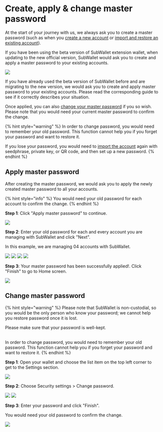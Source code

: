 # Create, apply & change master password

At the start of your journey with us, we always ask you to create a master password (such as when you [create a new account](../account-management/create-a-new-account-with-new-seed-phrase.md) or [import and restore an existing account](../account-management/import-restore-an-account.md)).&#x20;

If you have been using the beta version of SubWallet extension wallet, when updating to the new official version, SubWallet would ask you to create and apply a master password to your existing accounts.&#x20;

![](<../../.gitbook/assets/image (26) (3).png>)

If you have already used the beta version of SubWallet before and are migrating to the new version, we would ask you to create and apply master password to your existing accounts. Please read the corresponding guide to see if it correctly describes your situation.

Once applied, you can also [change your master password](create-apply-and-change-master-password.md#change-master-password) if you so wish. Please note that you would need your current master password to confirm the change.&#x20;

{% hint style="warning" %}
In order to change password, you would need to remember your old password. This function cannot help you if you forget your password and want to restore it.&#x20;

If you lose your password, you would need to [import the account](../account-management/import-restore-an-account.md) again with seedphrase, private key, or QR code, and then set up a new password.&#x20;
{% endhint %}

##

## Apply master password

After creating the master password, we would ask you to apply the newly created master password to all your accounts.&#x20;

{% hint style="info" %}
You would need your old password for each account to confirm the change.&#x20;
{% endhint %}

**Step 1**: Click "Apply master password" to continue.

![](<../../.gitbook/assets/image (21) (2).png>)

**Step 2**: Enter your old password for each and every account you are managing with SubWallet and click "Next".

In this example, we are managing 04 accounts with SubWallet.

![](<../../.gitbook/assets/image (24) (3).png>) ![](<../../.gitbook/assets/image (37) (1) (1) (1).png>) ![](<../../.gitbook/assets/image (29) (1) (1) (1).png>) ![](<../../.gitbook/assets/image (9) (3).png>)

**Step 3**: Your master password has been successfully applied!. Click "Finish" to go to Home screen.&#x20;

![](<../../.gitbook/assets/image (67) (2).png>)



## Change master password

{% hint style="warning" %}
Please note that SubWallet is non-custodial, so you would be the only person who know your password; we cannot help you restore password once it is lost.&#x20;

Please make sure that your password is well-kept.&#x20;

\
In order to change password, you would need to remember your old password. This function cannot help you if you forget your password and want to restore it.&#x20;
{% endhint %}

**Step 1**: Open your wallet and choose the list item on the top left corner to get to the Settings section.

![](<../../.gitbook/assets/image (4) (1) (1) (1) (1).png>)

**Step 2**: Choose Security settings > Change password.

![](<../../.gitbook/assets/image (22) (3).png>) ![](<../../.gitbook/assets/image (70) (2).png>)

**Step 3**: Enter your password and click "Finish".&#x20;

You would need your old password to confirm the change.&#x20;

![](<../../.gitbook/assets/image (77) (2).png>)
